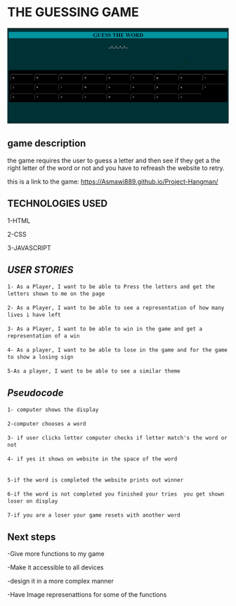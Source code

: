 # __THE GUESSING GAME__
![alt text](image.png)

## game description 
the game requires the user to guess a letter and then see if they get a the right letter of the word or not and you have to refreash the website to retry.

this is a link to the game:
https://Asmawi889.github.io/Project-Hangman/



## TECHNOLOGIES USED 
1-HTML 

2-CSS

3-JAVASCRIPT

## _USER STORIES_
	1- As a Player, I want to be able to Press the letters and get the letters shown to me on the page

	2- As a Player, I want to be able to see a representation of how many lives i have left

	3- As a Player, I want to be able to win in the game and get a representation of a win	

	4- As a player, I want to be able to lose in the game and for the game to show a losing sign

	5-As a player, I want to be able to see a similar theme 




## _Pseudocode_
	1- computer shows the display 

	2-computer chooses a word 

	3- if user clicks letter computer checks if letter match's the word or not 

	4- if yes it shows on website in the space of the word

	
	5-if the word is completed the website prints out winner

	6-if the word is not completed you finished your tries  you get shown loser on display

	7-if you are a loser your game resets with another word

## Next steps
-Give more functions to my game

-Make it accessible to all devices 

-design it in a more complex manner 

-Have Image represenattions for some of the functions 
